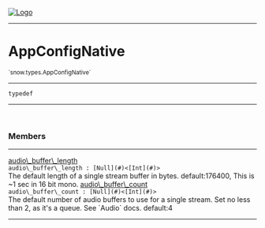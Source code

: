 
[![Logo](../../../images/logo.png)](../../../api/index.html)

---



<h1>AppConfigNative</h1>
<small>`snow.types.AppConfigNative`</small>



---

`typedef`

---

&nbsp;
&nbsp;



<h3>Members</h3> <hr/><span class="member apipage">
                <a name="audio_buffer_length"><a class="lift" href="#audio_buffer_length">audio\_buffer\_length</a></a><div class="clear"></div><code class="signature apipage">audio\_buffer\_length : [Null](#)&lt;[Int](#)&gt;</code><br/></span>
            <span class="small_desc_flat">The default length of a single stream buffer in bytes. default:176400, This is ~1 sec in 16 bit mono.</span><span class="member apipage">
                <a name="audio_buffer_count"><a class="lift" href="#audio_buffer_count">audio\_buffer\_count</a></a><div class="clear"></div><code class="signature apipage">audio\_buffer\_count : [Null](#)&lt;[Int](#)&gt;</code><br/></span>
            <span class="small_desc_flat">The default number of audio buffers to use for a single stream. Set no less than 2, as it's a queue. See `Audio` docs. default:4</span>







---

&nbsp;
&nbsp;
&nbsp;
&nbsp;
